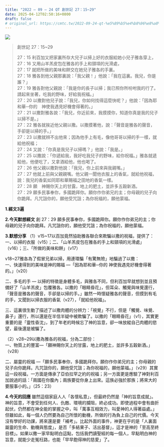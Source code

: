 ```yaml
---
title: "2022 – 09 – 24 QT 創世記 27：15~29"
date: 2025-04-12T02:50:16+0800
draft: false
# original_url: https://cmtc.tw/2022-09-24-qt-%e5%89%b5%e4%b8%96%e8%a8%98-27%ef%bc%9a1529
---
```


![](/images/qt.jpg)
> 創世記 27：15\~29
>
> 27：15 利百加又把家裏所存大兒子以掃上好的衣服給她小兒子雅各穿上，  
> 27：16 又用山羊羔皮包在雅各的手上和頸項的光滑處，  
> 27：17 就把所做的美味和餅交在她兒子雅各的手裏。  
> 27：18 雅各到他父親那裏說：「我父親！」他說：「我在這裏。我兒，你是誰？」  
> 27：19 雅各對他父親說：「我是你的長子以掃；我已照你所吩咐我的行了。請起來坐著，吃我的野味，好給我祝福。」  
> 27：20 以撒對他兒子說：「我兒，你如何找得這麼快呢？」他說：「因為耶和華─你的　神使我遇見好機會得著的。」  
> 27：21 以撒對雅各說：「我兒，你近前來，我摸摸你，知道你真是我的兒子以掃不是。」  
> 27：22 雅各就挨近他父親以撒。以撒摸著他，說：「聲音是雅各的聲音，手卻是以掃的手。」  
> 27：23 以撒就辨不出他來；因為他手上有毛，像他哥哥以掃的手一樣，就給他祝福；  
> 27：24 又說：「你真是我兒子以掃嗎？」他說：「我是。」  
> 27：25 以撒說：「你遞給我，我好吃我兒子的野味，給你祝福。」雅各就遞給他，他便吃了，又拿酒給他，他也喝了。  
> 27：26 他父親以撒對他說：「我兒，你上前來與我親嘴。」  
> 27：27 他就上前與父親親嘴。他父親一聞他衣服上的香氣，就給他祝福，說：我兒的香氣如同耶和華賜福之田地的香氣一樣。  
> 27：28 願　神賜你天上的甘露，地上的肥土，並許多五穀新酒。  
> 27：29 願多民事奉你，多國跪拜你。願你作你弟兄的主；你母親的兒子向你跪拜。凡咒詛你的，願他受咒詛；為你祝福的，願他蒙福。

**1.經文3遍**

**2.今天默想經文**
創 27：29 願多民事奉你，多國跪拜你。願你作你弟兄的主；你母親的兒子向你跪拜。凡咒詛你的，願他受咒詛；為你祝福的，願他蒙福。

**3.默想分享**
（1）v15\~17以百加竟然協助雅各聯合來欺騙以撒的祝福，提供了：一、以掃的衣服（v15）；二、「山羊羔皮包在雅各的手上和頸項的光滑處」（v16）；三、「所做的美味和餅」（v17）

v18\~27雅各為了假冒兄弟以掃，用連環騙「有驚無險」地騙過了以撒：  
一、快速得到的美味是神的賜福 —「因為耶和華─你的 神使我遇見好機會得著的。」（v20）

二、多毛的手 — 以掃的特徵是身體多毛，與雅各不同，但利百加早就想到並且預備好了「山羊羔皮」包覆雅各。以撒的「眼睛昏花」，但耳朵、觸覺與味覺還行，「聲音是雅各的聲音，手卻是以掃的手。」雖然一時懷疑雅各的聲音，但摸到有毛的手，又聞到以掃衣服的香氣（v27），「就給他祝福」。

三、這裏很生動了描述了以撒肉體的分辨力：「視覺」不行，但是「觸覺、味覺、鼻子」還行，所以還是在半信半疑中被欺騙了。以撒的「眼睛昏花」（v1），其實更重要的是「靈性昏沈」，到了年老的時候忘了神的旨意，卻一味放縱自己肉體的慾望，最後還是被騙了。

（2）v28\~29以撒為雅各的祝福，分為二部份：  
一、物質上的豐富—「願神賜你天上的甘露，地上的肥土，並許多五穀新酒。」（v28）

二、屬靈的祝福 —「願多民事奉你，多國跪拜你。願你作你弟兄的主；你母親的兒子向你跪拜。凡咒詛你的，願他受咒詛；為你祝福的，願他蒙福。」（v29）其實這一段祝福，一方面是傳承了亞伯拉罕之約的祝福；另一方面更是應驗了神對利百加說過的話：「兩國在你腹內；兩族要從你身上出來。這族必強於那族；將來大的要服事小的。」（25：23）

**4.今天的回應**
雖然這個家庭人人「各懷私意」，但最終仍然是「神的旨意成就」。神的旨意，不會受到任何人、仇敵、環境的攔阻，終必成功。即使過程中會有曲折起伏，仍然都在神全能的掌握之中，叫「萬事互相效力，叫愛神的人得著益處。」但雖如此，每一個人仍然要為自己所懷的動機，所做的行為負上自己的代價。今天沒有學好的功課，將來還是要「補考」。比起外面的事件，神更在乎的是「人裏面屬靈的生命、動機與態度」，是否「多結果子、活出基督」，這才是神的「至高至終目標」。如果以撒一家早點明白這點，包括我們讀聖經的每一個人，早點明白神的旨意，就能少走冤枉路，也能「早早飽得神的慈愛」了。
